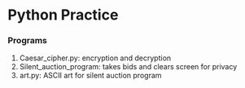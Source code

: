 # Python Practice

### Programs

1. Caesar_cipher.py: encryption and decryption
2. Silent_auction_program: takes bids and clears screen for privacy
3. art.py: ASCII art for silent auction program

